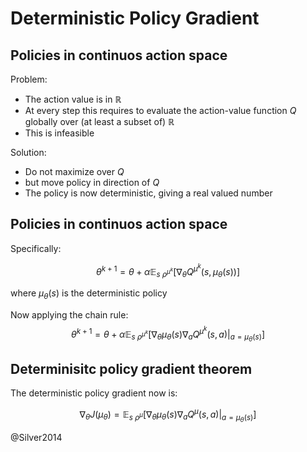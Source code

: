 # Deterministic Policy Gradient


## Policies in continuos action space

Problem:

-  The action value is in $\mathbb{R}$
- At every step this requires to evaluate the action-value function $Q$ globally over (at least a subset of) $\mathbb{R}$  
- This is infeasible

Solution: 

- Do not maximize over $Q$
- but move policy in direction of $Q$
- The policy is now deterministic, giving a real valued number

## Policies in continuos action space

Specifically: 

$$ \theta^{k+1} = \theta + \alpha \mathbb{E}_{s ~ \rho^{\mu^{k}}} \left[ \nabla_{\theta} Q^{\mu^{k}}(s, \mu_{\theta}(s)) \right] $$

where $\mu_{\theta}(s)$ is the deterministic policy

Now applying the chain rule:
$$ \theta^{k+1} = \theta + \alpha \mathbb{E}_{s ~ \rho^{\mu^{k}}} \left[ \nabla_{\theta} \mu_{\theta}(s) \nabla_{a} Q^{\mu^{k}}(s,a)|_{a=\mu_{\theta}(s)} \right] $$

## Determinisitc policy gradient theorem

The deterministic policy gradient now is: 

$$ \nabla_{\theta}J(\mu_{\theta}) = \mathbb{E}_{s ~ \rho^{\mu}} \left[ \nabla_{\theta} \mu_{\theta}(s) \nabla_{a} Q^{\mu}(s,a)|_{a=\mu_{\theta}(s)} \right] $$


@Silver2014

